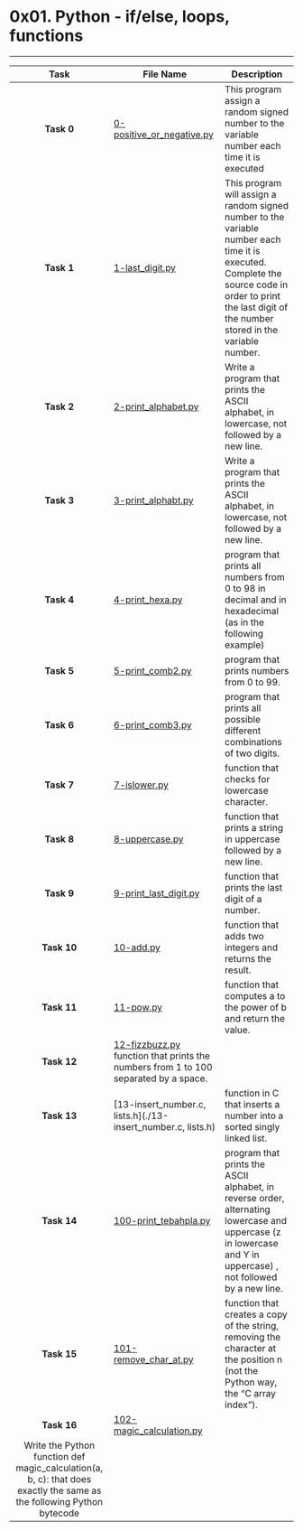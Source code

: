 # 0x01. Python - if/else, loops, functions
---

| Task | File Name | Description
| :---------: | --- | ---|
| **Task 0** | [0-positive_or_negative.py](./0-positive_or_negative.py) | This program assign a random signed number to the variable number each time it is executed |
| **Task 1** | [1-last_digit.py](./1-last_digit.py) | This program will assign a random signed number to the variable number each time it is executed. Complete the source code in order to print the last digit of the number stored in the variable number. |
| **Task 2** | [2-print_alphabet.py](./2-print_alphabet.py)| Write a program that prints the ASCII alphabet, in lowercase, not followed by a new line. |
| **Task 3** | [3-print_alphabt.py](./3-print_alphabt.py) | Write a program that prints the ASCII alphabet, in lowercase, not followed by a new line. |
| **Task 4** | [4-print_hexa.py](./4-print_hexa.py) |program that prints all numbers from 0 to 98 in decimal and in hexadecimal (as in the following example) |
| **Task 5** | [5-print_comb2.py](./5-print_comb2.py) |program that prints numbers from 0 to 99. |
| **Task 6** | [6-print_comb3.py](./6-print_comb3.py) | program that prints all possible different combinations of two digits. |
| **Task 7** | [7-islower.py](./7-islower.py) | function that checks for lowercase character. |
| **Task 8** | [8-uppercase.py](./8-uppercase.py)  | function that prints a string in uppercase followed by a new line. |
| **Task 9** | [9-print_last_digit.py](./9-print_last_digit.py) | function that prints the last digit of a number. |
| **Task 10** | [10-add.py](./10-add.py) | function that adds two integers and returns the result. |
| **Task 11** | [11-pow.py](./11-pow.py) | function that computes a to the power of b and return the value. |
| **Task 12** | [12-fizzbuzz.py](./12-fizzbuzz.py) function that prints the numbers from 1 to 100 separated by a space. |
| **Task 13** | [13-insert_number.c, lists.h](./13-insert_number.c, lists.h) | function in C that inserts a number into a sorted singly linked list. |
| **Task 14** | [100-print_tebahpla.py](./100-print_tebahpla.py) | program that prints the ASCII alphabet, in reverse order, alternating lowercase and uppercase (z in lowercase and Y in uppercase) , not followed by a new line. |
| **Task 15** | [101-remove_char_at.py](./101-remove_char_at.py) | function that creates a copy of the string, removing the character at the position n (not the Python way, the “C array index”). |
| **Task 16** | [102-magic_calculation.py](./102-magic_calculation.py) | 
Write the Python function def magic_calculation(a, b, c): that does exactly the same as the following Python bytecode |